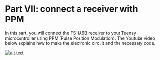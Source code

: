 # Part VII: connect a receiver with PPM

In this part, you will connect the FS-IA6B receiver to your Teensy microcontroller using PPM (Pulse Position Modulation). The Youtube video below explains how to make the electronic circuit and the necessary code.

[![alt text](https://github.com/CarbonAeronautics/ReceiverPPM/blob/ed96bf7d0a1c3379787202f1cfa396d9e5e89e1a/THUMBNAIL_YOUTUBE.png?raw=true)](https://www.youtube.com/watch?v=Qk4d7EuqOUQ&t)
